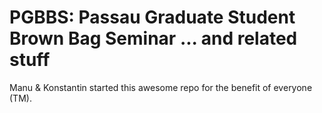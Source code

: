 # PGBBS: Passau Graduate Student Brown Bag Seminar ... and related stuff

Manu & Konstantin started this awesome repo for the benefit of everyone (TM).
